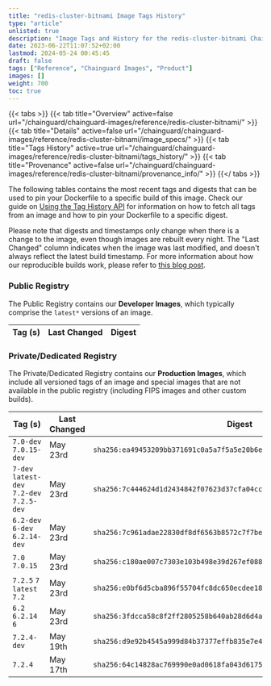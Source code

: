 ```yaml
---
title: "redis-cluster-bitnami Image Tags History"
type: "article"
unlisted: true
description: "Image Tags and History for the redis-cluster-bitnami Chainguard Image"
date: 2023-06-22T11:07:52+02:00
lastmod: 2024-05-24 00:45:45
draft: false
tags: ["Reference", "Chainguard Images", "Product"]
images: []
weight: 700
toc: true
---
```


{{< tabs >}}
{{< tab title="Overview" active=false url="/chainguard/chainguard-images/reference/redis-cluster-bitnami/" >}}
{{< tab title="Details" active=false url="/chainguard/chainguard-images/reference/redis-cluster-bitnami/image_specs/" >}}
{{< tab title="Tags History" active=true url="/chainguard/chainguard-images/reference/redis-cluster-bitnami/tags_history/" >}}
{{< tab title="Provenance" active=false url="/chainguard/chainguard-images/reference/redis-cluster-bitnami/provenance_info/" >}}
{{</ tabs >}}

The following tables contains the most recent tags and digests that can be used to pin your Dockerfile to a specific build of this image. Check our guide on [Using the Tag History API](/chainguard/chainguard-images/using-the-tag-history-api/) for information on how to fetch all tags from an image and how to pin your Dockerfile to a specific digest.

Please note that digests and timestamps only change when there is a change to the image, even though images are rebuilt every night. The "Last Changed" column indicates when the image was last modified, and doesn't always reflect the latest build timestamp. For more information about how our reproducible builds work, please refer to [this blog post](https://www.chainguard.dev/unchained/reproducing-chainguards-reproducible-image-builds).

### Public Registry
The Public Registry contains our **Developer Images**, which typically comprise the `latest*` versions of an image.

| Tag (s) | Last Changed | Digest |
|---------|--------------|--------|


### Private/Dedicated Registry
The Private/Dedicated Registry contains our **Production Images**, which include all versioned tags of an image and special images that are not available in the public registry (including FIPS images and other custom builds).

| Tag (s)                                     | Last Changed | Digest                                                                    |
|---------------------------------------------|--------------|---------------------------------------------------------------------------|
|  `7.0-dev` `7.0.15-dev`                     | May 23rd     | `sha256:ea49453209bb371691c0a5a7f5a5e20b6e711e7d89f558ec4fed13db62f1698c` |
|  `7-dev` `latest-dev` `7.2-dev` `7.2.5-dev` | May 23rd     | `sha256:7c444624d1d2434842f07623d37cfa04cc23674e2159511b2e9ab50c135c297a` |
|  `6.2-dev` `6-dev` `6.2.14-dev`             | May 23rd     | `sha256:7c961adae22830df8df6563b8572c7f7be30ec2c0b9bb4c106ebba23f5387eb8` |
|  `7.0` `7.0.15`                             | May 23rd     | `sha256:c180ae007c7303e103b498e39d267ef0883bec5eeee46a97586d2997808fdfb8` |
|  `7.2.5` `7` `latest` `7.2`                 | May 23rd     | `sha256:e0bf6d5cba896f55704fc8dc650ecdee18c41acfd59d3d4e992747ecb47608b0` |
|  `6.2` `6.2.14` `6`                         | May 23rd     | `sha256:3fdcca58c8f2ff2805258b640ab28d6d4a3c8e77d6f739849456f3a9da1bdb77` |
|  `7.2.4-dev`                                | May 19th     | `sha256:d9e92b4545a999d84b37377effb835e7e49040a81f0fdca6346bd7f1316d2e3b` |
|  `7.2.4`                                    | May 17th     | `sha256:64c14828ac769990e0ad0618fa043d6175ddccd6af3e10533c599a71aadbd437` |

